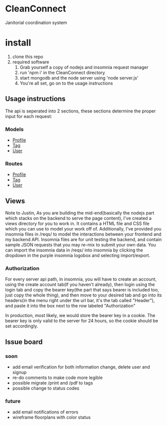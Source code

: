 # CleanConnect
Janitorial coordination system

# install
1. clone this repo
2. required software
    1. Grab yourself a copy of nodejs and insomnia request manager
    2. run 'npm i' in the CleanConnect directory
    3. start mongodb and the node server using 'node server.js'
    4. You're all set, go on to the usage instructions
    
## Usage instructions
The api is seperated into 2 sections, these sections determine the proper input for each request:

### Models
* [Profile](/models/Profile.js)
* [Tag](/models/Tag.js)
* [User](/models/User.js)

### Routes
* [Profile](/routes/profile.js)
* [Tag](/routes/tag.js)
* [User](/routes/user.js)
    
## Views
Note to Justin, As you are building the mid-end(basically the nodejs part which stacks on the backend to serve the page content), I've created a views directory for you to work in. It contains a HTML file and CSS file which you can use to model your work off of. Additionally, I've provided you insomnia files in /reqs/ to model the interactions between your frontend and my backend API. Insomnia files are for unit testing the backend, and contain sample JSON requests that you may re-mix to submit your own data. You can import the insomnia data in /reqs/ into insomnia by clicking the dropdown in the purple insomnia logobox and selecting import/export.

### Authorization
For every server api path, in insomnia, you will have to create an account, using the create account tab(If you haven't already), then login using the login tab and copy the bearer key(the part that says bearer is included too, just copy the whole thing), and then move to your desired tab and go into its headers(in the menu right under the url bar, it's the tab called "Header"), and paste it into the box next to the row labeled "Authorization"

In production, most likely, we would store the bearer key in a cookie. The bearer key is only valid to the server for 24 hours, so the cookie should be set accordingly.

## Issue board

### soon
* add email verification for both information change, delete user and signup
* re-do comments to make code more legible
* possible migrate /print and /pdf to tags
* possible change to status codes

### future
* add email notifications of errors
* wireframe floorplans with color status